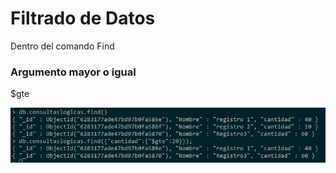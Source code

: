 # Filtrado de Datos

Dentro del comando Find

### Argumento mayor o igual

$gte

![](<.gitbook/assets/imagen (4).png>)
